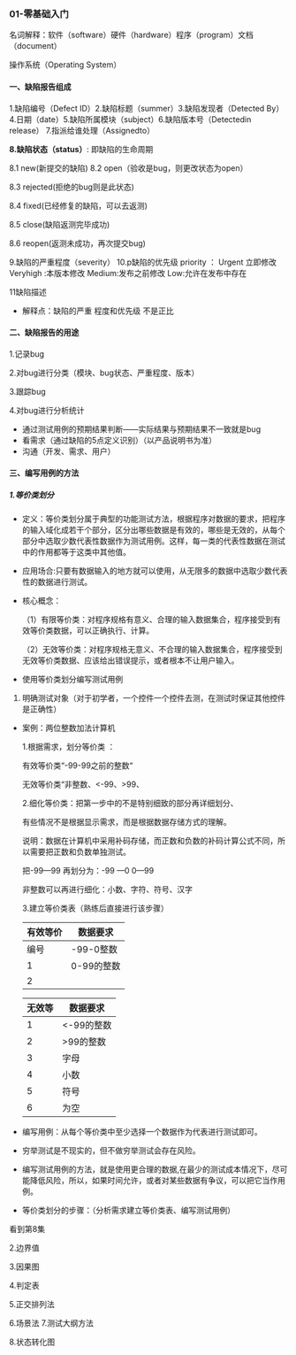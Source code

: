 ### 01-零基础入门

名词解释：软件（software）硬件（hardware）程序（program）文档（document）

操作系统（Operating System）

#### 一、缺陷报告组成

1.缺陷编号（Defect ID）2.缺陷标题（summer）3.缺陷发现者（Detected By）
4.日期（date）5.缺陷所属模块（subject）6.缺陷版本号（Detectedin release）
7.指派给谁处理（Assignedto）

**8.缺陷状态（status）**:  即缺陷的生命周期

8.1   new(新提交的缺陷)
8.2   open（验收是bug，则更改状态为open）

8.3    rejected(拒绝的bug则是此状态)

8.4   fixed(已经修复的缺陷，可以去返测)

8.5   close(缺陷返测完毕成功)

8.6   reopen(返测未成功，再次提交bug)

9.缺陷的严重程度（severity）
10.p缺陷的优先级 priority ： 
Urgent 立即修改  Veryhigh :本版本修改   Medium:发布之前修改
 Low:允许在发布中存在

11缺陷描述

- 解释点：缺陷的严重 程度和优先级  不是正比

#### 二、缺陷报告的用途

1.记录bug

2.对bug进行分类（模块、bug状态、严重程度、版本）

3.跟踪bug

4.对bug进行分析统计

- 通过测试用例的预期结果判断——实际结果与预期结果不一致就是bug
- 看需求（通过缺陷的5点定义识别）（以产品说明书为准）
- 沟通（开发、需求、用户）

#### 三、编写用例的方法

##### 1.等价类划分

- 定义：等价类划分属于典型的功能测试方法，根据程序对数据的要求，把程序的输入域化成若干个部分，区分出哪些数据是有效的，哪些是无效的，从每个部分中选取少数代表性数据作为测试用例。这样，每一类的代表性数据在测试中的作用都等于这类中其他值。

- 应用场合:只要有数据输入的地方就可以使用，从无限多的数据中选取少数代表性的数据进行测试。

- 核心概念：

  （1）有限等价类：对程序规格有意义、合理的输入数据集合，程序接受到有效等价类数据，可以正确执行、计算。

  （2）无效等价类：对程序规格无意义、不合理的输入数据集合，程序接受到无效等价类数据、应该给出错误提示，或者根本不让用户输入。

- 使用等价类划分编写测试用例
  
1. 明确测试对象（对于初学者，一个控件一个控件去测，在测试时保证其他控件是正确性）
  
- 案例：两位整数加法计算机

  1.根据需求，划分等价类 ：

    有效等价类“-99-99之前的整数“ 

    无效等价类“非整数、<-99、>99、

  2.细化等价类：把第一步中的不是特别细致的部分再详细划分、

  有些情况不是根据显示需求，而是根据数据存储方式的理解。

  说明：数据在计算机中采用补码存储，而正数和负数的补码计算公式不同，所以需要把正数和负数单独测试。

  把-99—99 再划分为：-99 —0   0—99

  非整数可以再进行细化：小数、字符、符号、汉字

  3.建立等价类表（熟练后直接进行该步骤）

  | 有效等价 | 数据要求   |
  | -------- | ---------- |
  | 编号     | -99-0整数  |
  | 1        | 0-99的整数 |
  | 2        |            |

  | 无效等 | 数据要求   |
  | ------ | ---------- |
  | 1      | <-99的整数 |
  | 2      | >99的整数  |
  | 3      | 字母       |
  | 4      | 小数       |
  | 5      | 符号       |
  | 6      | 为空       |

- 编写用例：从每个等价类中至少选择一个数据作为代表进行测试即可。
- 穷举测试是不现实的，但不做穷举测试会存在风险。
- 编写测试用例的方法，就是使用更合理的数据,在最少的测试成本情况下，尽可能降低风险，所以，如果时间允许，或者对某些数据有争议，可以把它当作用例。

- 等价类划分的步骤：（分析需求建立等价类表、编写测试用例）

看到第8集



2.边界值

3.因果图

4.判定表

5.正交排列法

6.场景法
7.测试大纲方法

8.状态转化图

























